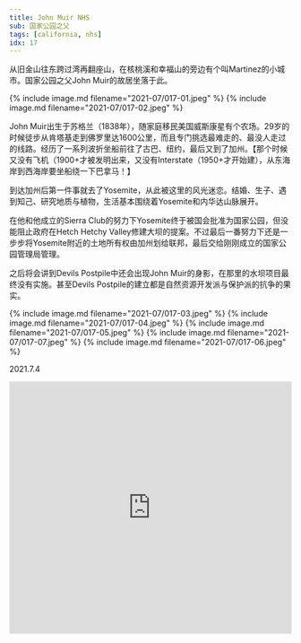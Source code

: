 ```yaml
---
title: John Muir NHS
sub: 国家公园之父
tags: [california, nhs]
idx: 17
---
```


从旧金山往东跨过湾再翻座山，在核桃溪和幸福山的旁边有个叫Martinez的小城市。国家公园之父John Muir的故居坐落于此。

{% include image.md filename="2021-07/017-01.jpeg" %}
{% include image.md filename="2021-07/017-02.jpeg" %}

John Muir出生于苏格兰（1838年），随家庭移民美国威斯康星有个农场。29岁的时候徒步从肯塔基走到佛罗里达1600公里，而且专门挑选最难走的、最没人走过的线路。经历了一系列波折坐船前往了古巴、纽约，最后又到了加州。【那个时候又没有飞机（1900+才被发明出来，又没有Interstate（1950+才开始建），从东海岸到西海岸要坐船绕一下巴拿马！】

到达加州后第一件事就去了Yosemite，从此被这里的风光迷恋。结婚、生子、遇到知己、研究地质与植物，生活基本围绕着Yosemite和内华达山脉展开。

在他和他成立的Sierra Club的努力下Yosemite终于被国会批准为国家公园，但没能阻止政府在Hetch Hetchy Valley修建大坝的提案。不过最后一番努力下还是一步步将Yosemite附近的土地所有权由加州划给联邦，最后交给刚刚成立的国家公园管理局管理。

之后将会讲到Devils Postpile中还会出现John Muir的身影，在那里的水坝项目最终没有实施。甚至Devils Postpile的建立都是自然资源开发派与保护派的抗争的果实。

{% include image.md filename="2021-07/017-03.jpeg" %}
{% include image.md filename="2021-07/017-04.jpeg" %}
{% include image.md filename="2021-07/017-05.jpeg" %}
{% include image.md filename="2021-07/017-07.jpeg" %}
{% include image.md filename="2021-07/017-06.jpeg" %}

2021.7.4

<iframe src="https://www.google.com/maps/embed?pb=!1m14!1m8!1m3!1d402481.96426069754!2d-122.1334715!3d37.9913547!3m2!1i1024!2i768!4f13.1!3m3!1m2!1s0x8085650aee9f272d%3A0x5368373faad47a63!2sJohn%20Muir%20National%20Historic%20Site!5e0!3m2!1sen!2sus!4v1652161026731!5m2!1sen!2sus" width="100%" height="450" style="border:0;" allowfullscreen="" loading="lazy" referrerpolicy="no-referrer-when-downgrade"></iframe>
